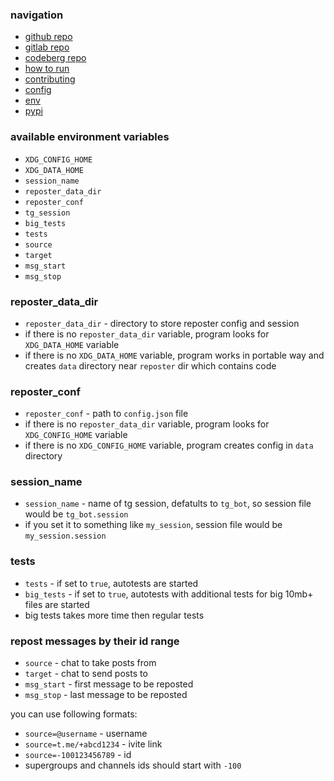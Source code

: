 ### navigation

- [github repo](https://github.com/gmankab/reposter)
- [gitlab repo](https://gitlab.com/gmanka/reposter)
- [codeberg repo](https://codeberg.org/gmanka/reposter)
- [how to run](https://github.com/gmankab/reposter/blob/main/other/docs/run.md)
- [contributing](https://github.com/gmankab/reposter/blob/main/other/docs/contributing.md)
- [config](https://github.com/gmankab/reposter/blob/main/other/docs/config.md)
- [env](https://github.com/gmankab/reposter/blob/main/other/docs/env.md)
- [pypi](https://pypi.org/project/reposter)

### available environment variables

- `XDG_CONFIG_HOME`
- `XDG_DATA_HOME`
- `session_name`
- `reposter_data_dir`
- `reposter_conf`
- `tg_session`
- `big_tests`
- `tests`
- `source`
- `target`
- `msg_start`
- `msg_stop`

### reposter_data_dir

- `reposter_data_dir` - directory to store reposter config and session
- if there is no `reposter_data_dir` variable, program looks for `XDG_DATA_HOME` variable
- if there is no `XDG_DATA_HOME` variable, program works in portable way and creates `data` directory near `reposter` dir which contains code

### reposter_conf

- `reposter_conf` - path to `config.json` file
- if there is no `reposter_data_dir` variable, program looks for `XDG_CONFIG_HOME` variable
- if there is no `XDG_CONFIG_HOME` variable, program creates config in `data` directory

### session_name

- `session_name` - name of tg session, defatults to `tg_bot`, so session file would be `tg_bot.session`
- if you set it to something like `my_session`, session file would be `my_session.session`

### tests

- `tests` - if set to `true`, autotests are started
- `big_tests` - if set to `true`, autotests with additional tests for big 10mb+ files are started
- big tests takes more time then regular tests

### repost messages by their id range

- `source` - chat to take posts from
- `target` - chat to send posts to
- `msg_start` - first message to be reposted
- `msg_stop` - last message to be reposted

you can use following formats:

- `source=@username` - username
- `source=t.me/+abcd1234` - ivite link
- `source=-100123456789` - id
- supergroups and channels ids should start with `-100`

